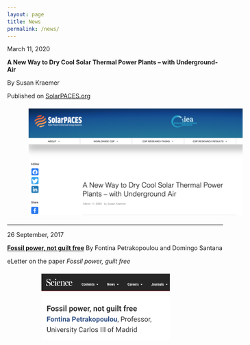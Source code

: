 ```yaml
---
layout: page
title: News
permalink: /news/
---
```


March 11, 2020  

**A New Way to Dry Cool Solar Thermal Power Plants – with Underground-Air**

By Susan Kraemer 

Published on [SolarPACES.org](https://www.solarpaces.org/a-new-way-to-dry-cool-thermal-power-plants-with-underground%E2%80%A8-air/)

<img src="/files/figs/News2.png" alt="Solarpaces" width="500px" style="float: center;margin-left: 50px;margin-top: 7px;margin-bottom: 5px">

-------------------------------------------------------------------------------

26 September, 2017

[**Fossil power, not guilt free**](https://science.sciencemag.org/content/356/6340/796/tab-e-letters)
By Fontina Petrakopoulou and Domingo Santana

eLetter on the paper *Fossil power, guilt free*

<img src="/files/figs/News1b.png" alt="Comment_scienceb" width="300px" style="float: left;margin-left: 80px;margin-top: 7px;margin-bottom: 5px">
<img src="/files/figs/News1.png" alt="Comment_sciencea" width="300px" style="float: left;margin-left: 80px;margin-top: 7px;margin-bottom: 5px">

